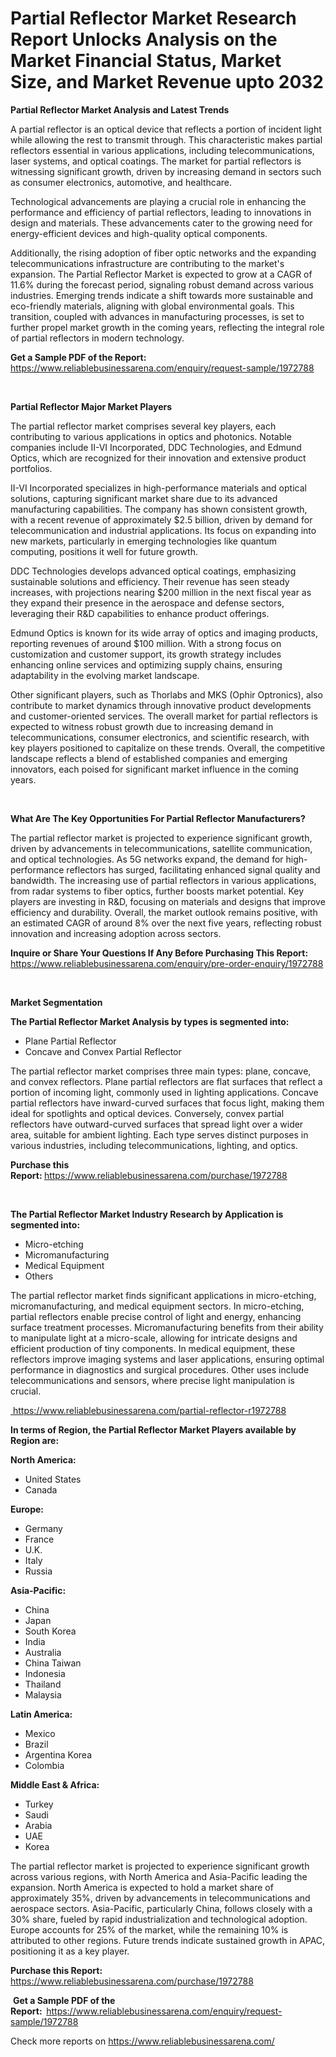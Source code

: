 <p><h1>Partial Reflector Market Research Report Unlocks Analysis on the Market Financial Status, Market Size, and Market Revenue upto 2032</h1></p><p><strong>Partial Reflector Market Analysis and Latest Trends</strong></p>
<p><p>A partial reflector is an optical device that reflects a portion of incident light while allowing the rest to transmit through. This characteristic makes partial reflectors essential in various applications, including telecommunications, laser systems, and optical coatings. The market for partial reflectors is witnessing significant growth, driven by increasing demand in sectors such as consumer electronics, automotive, and healthcare. </p><p>Technological advancements are playing a crucial role in enhancing the performance and efficiency of partial reflectors, leading to innovations in design and materials. These advancements cater to the growing need for energy-efficient devices and high-quality optical components. </p><p>Additionally, the rising adoption of fiber optic networks and the expanding telecommunications infrastructure are contributing to the market's expansion. The Partial Reflector Market is expected to grow at a CAGR of 11.6% during the forecast period, signaling robust demand across various industries. Emerging trends indicate a shift towards more sustainable and eco-friendly materials, aligning with global environmental goals. This transition, coupled with advances in manufacturing processes, is set to further propel market growth in the coming years, reflecting the integral role of partial reflectors in modern technology.</p></p>
<p><strong>Get a Sample PDF of the Report:&nbsp;</strong> <a href="https://www.reliablebusinessarena.com/enquiry/request-sample/1972788?utm_campaign=3042&utm_medium=2&utm_source=Github&utm_content=ia&utm_term=10042025&utm_id=partial-reflector">https://www.reliablebusinessarena.com/enquiry/request-sample/1972788</a></p>
<p>&nbsp;</p>
<p><strong>Partial Reflector Major Market Players</strong></p>
<p><p>The partial reflector market comprises several key players, each contributing to various applications in optics and photonics. Notable companies include II-VI Incorporated, DDC Technologies, and Edmund Optics, which are recognized for their innovation and extensive product portfolios. </p><p>II-VI Incorporated specializes in high-performance materials and optical solutions, capturing significant market share due to its advanced manufacturing capabilities. The company has shown consistent growth, with a recent revenue of approximately $2.5 billion, driven by demand for telecommunication and industrial applications. Its focus on expanding into new markets, particularly in emerging technologies like quantum computing, positions it well for future growth.</p><p>DDC Technologies develops advanced optical coatings, emphasizing sustainable solutions and efficiency. Their revenue has seen steady increases, with projections nearing $200 million in the next fiscal year as they expand their presence in the aerospace and defense sectors, leveraging their R&D capabilities to enhance product offerings.</p><p>Edmund Optics is known for its wide array of optics and imaging products, reporting revenues of around $100 million. With a strong focus on customization and customer support, its growth strategy includes enhancing online services and optimizing supply chains, ensuring adaptability in the evolving market landscape.</p><p>Other significant players, such as Thorlabs and MKS (Ophir Optronics), also contribute to market dynamics through innovative product developments and customer-oriented services. The overall market for partial reflectors is expected to witness robust growth due to increasing demand in telecommunications, consumer electronics, and scientific research, with key players positioned to capitalize on these trends. Overall, the competitive landscape reflects a blend of established companies and emerging innovators, each poised for significant market influence in the coming years.</p></p>
<p>&nbsp;</p>
<p><strong>What Are The Key Opportunities For Partial Reflector Manufacturers?</strong></p>
<p><p>The partial reflector market is projected to experience significant growth, driven by advancements in telecommunications, satellite communication, and optical technologies. As 5G networks expand, the demand for high-performance reflectors has surged, facilitating enhanced signal quality and bandwidth. The increasing use of partial reflectors in various applications, from radar systems to fiber optics, further boosts market potential. Key players are investing in R&D, focusing on materials and designs that improve efficiency and durability. Overall, the market outlook remains positive, with an estimated CAGR of around 8% over the next five years, reflecting robust innovation and increasing adoption across sectors.</p></p>
<p><strong>Inquire or Share Your Questions If Any Before Purchasing This Report:</strong> <a href="https://www.reliablebusinessarena.com/enquiry/pre-order-enquiry/1972788?utm_campaign=3042&utm_medium=2&utm_source=Github&utm_content=ia&utm_term=10042025&utm_id=partial-reflector">https://www.reliablebusinessarena.com/enquiry/pre-order-enquiry/1972788</a></p>
<p>&nbsp;</p>
<p><strong>Market Segmentation</strong></p>
<p><strong>The Partial Reflector Market Analysis by types is segmented into:</strong></p>
<p><ul><li>Plane Partial Reflector</li><li>Concave and Convex Partial Reflector</li></ul></p>
<p><p>The partial reflector market comprises three main types: plane, concave, and convex reflectors. Plane partial reflectors are flat surfaces that reflect a portion of incoming light, commonly used in lighting applications. Concave partial reflectors have inward-curved surfaces that focus light, making them ideal for spotlights and optical devices. Conversely, convex partial reflectors have outward-curved surfaces that spread light over a wider area, suitable for ambient lighting. Each type serves distinct purposes in various industries, including telecommunications, lighting, and optics.</p></p>
<p><strong>Purchase this Report:&nbsp;</strong><a href="https://www.reliablebusinessarena.com/purchase/1972788?utm_campaign=3042&utm_medium=2&utm_source=Github&utm_content=ia&utm_term=10042025&utm_id=partial-reflector">https://www.reliablebusinessarena.com/purchase/1972788</a></p>
<p>&nbsp;</p>
<p><strong>The Partial Reflector Market Industry Research by Application is segmented into:</strong></p>
<p><ul><li>Micro-etching</li><li>Micromanufacturing</li><li>Medical Equipment</li><li>Others</li></ul></p>
<p><p>The partial reflector market finds significant applications in micro-etching, micromanufacturing, and medical equipment sectors. In micro-etching, partial reflectors enable precise control of light and energy, enhancing surface treatment processes. Micromanufacturing benefits from their ability to manipulate light at a micro-scale, allowing for intricate designs and efficient production of tiny components. In medical equipment, these reflectors improve imaging systems and laser applications, ensuring optimal performance in diagnostics and surgical procedures. Other uses include telecommunications and sensors, where precise light manipulation is crucial.</p></p>
<p><a href="https://www.reliablebusinessarena.com/partial-reflector-r1972788?utm_campaign=3042&utm_medium=2&utm_source=Github&utm_content=ia&utm_term=10042025&utm_id=partial-reflector">&nbsp;https://www.reliablebusinessarena.com/partial-reflector-r1972788</a></p>
<p><strong>In terms of Region, the Partial Reflector Market Players available by Region are:</strong></p>
<p>
    <p> <strong> North America: </strong>
        <ul>
            <li>United States</li>
            <li>Canada</li>
        </ul>
        </p> 
    <p> <strong> Europe: </strong>
        <ul>
            <li>Germany</li>
            <li>France</li>
            <li>U.K.</li>
            <li>Italy</li>
            <li>Russia</li>
        </ul>
        </p> 
    <p> <strong> Asia-Pacific: </strong>
        <ul>
            <li>China</li>
            <li>Japan</li>
            <li>South Korea</li>
            <li>India</li>
            <li>Australia</li>
            <li>China Taiwan</li>
            <li>Indonesia</li>
            <li>Thailand</li>
            <li>Malaysia</li>
        </ul>
        </p> 
    <p> <strong> Latin America: </strong>
        <ul>
            <li>Mexico</li>
            <li>Brazil</li>
            <li>Argentina Korea</li>
            <li>Colombia</li>
        </ul>
        </p> 
    <p> <strong> Middle East & Africa: </strong>
        <ul>
            <li>Turkey</li>
            <li>Saudi</li>
            <li>Arabia</li>
            <li>UAE</li>
            <li>Korea</li>
        </ul>
    </p>
    </p>
<p><p>The partial reflector market is projected to experience significant growth across various regions, with North America and Asia-Pacific leading the expansion. North America is expected to hold a market share of approximately 35%, driven by advancements in telecommunications and aerospace sectors. Asia-Pacific, particularly China, follows closely with a 30% share, fueled by rapid industrialization and technological adoption. Europe accounts for 25% of the market, while the remaining 10% is attributed to other regions. Future trends indicate sustained growth in APAC, positioning it as a key player.</p></p>
<p><strong>Purchase this Report: </strong><a href="https://www.reliablebusinessarena.com/purchase/1972788?utm_campaign=3042&utm_medium=2&utm_source=Github&utm_content=ia&utm_term=10042025&utm_id=partial-reflector">https://www.reliablebusinessarena.com/purchase/1972788</a></p>
<p>&nbsp;<strong>Get a Sample PDF of the Report:&nbsp;&nbsp;</strong><a href="https://www.reliablebusinessarena.com/enquiry/request-sample/1972788?utm_campaign=3042&utm_medium=2&utm_source=Github&utm_content=ia&utm_term=10042025&utm_id=partial-reflector">https://www.reliablebusinessarena.com/enquiry/request-sample/1972788</a></p>
<p><strong></strong></p>
<p>Check more reports on <a href="https://www.reliablebusinessarena.com/?utm_campaign=3042&utm_medium=2&utm_source=Github&utm_content=ia&utm_term=10042025&utm_id=partial-reflector">https://www.reliablebusinessarena.com/</a></p>